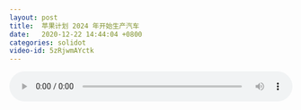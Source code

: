 ```yaml
---
layout: post
title:  苹果计划 2024 年开始生产汽车
date:   2020-12-22 14:44:04 +0800
categories: solidot
video-id: 5zRjwmAYctk
---
```


<audio src="/assets/9ce2a46147c0c78b89f8e1e4d10e6f1a.mp3" style="width: 100%;" controls></audio>

